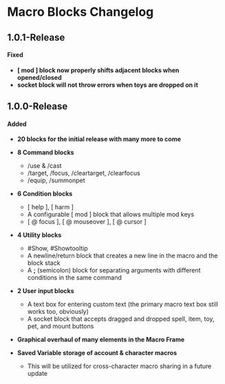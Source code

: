 # Macro Blocks Changelog
## 1.0.1-Release
#### Fixed
- **[ mod ] block now properly shifts adjacent blocks when opened/closed**
- **socket block will not throw errors when toys are dropped on it**

## 1.0.0-Release
#### Added
- **20 blocks for the initial release with many more to come**
- **8 Command blocks**
    - /use & /cast
    - /target, /focus, /cleartarget, /clearfocus
    - /equip, /summonpet

- **6 Condition blocks**
    - [ help ], [ harm ]
    - A configurable [ mod ] block that allows multiple mod keys
    - [ \@ focus ], [ \@ mouseover ], [ \@ cursor ] 
- **4 Utility blocks**
    - #Show, #Showtooltip
    - A newline/return block that creates a new line in the macro and the block stack
    - A **;** (semicolon) block for separating arguments with different conditions in the same command

- **2 User input blocks**
    - A text box for entering custom text (the primary macro text box still works too, obviously)
    - A socket block that accepts dragged and dropped spell, item, toy, pet, and mount buttons

- **Graphical overhaul of many elements in the Macro Frame**
- **Saved Variable storage of account & character macros**
  - This will be utilized for cross-character macro sharing in a future update